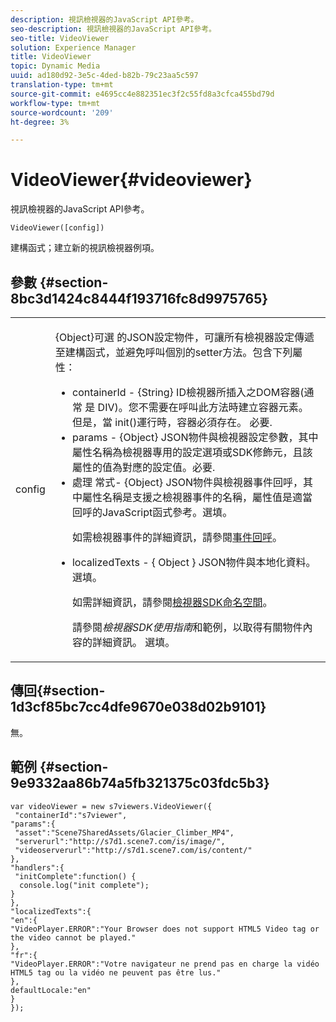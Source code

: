 ```yaml
---
description: 視訊檢視器的JavaScript API參考。
seo-description: 視訊檢視器的JavaScript API參考。
seo-title: VideoViewer
solution: Experience Manager
title: VideoViewer
topic: Dynamic Media
uuid: ad180d92-3e5c-4ded-b82b-79c23aa5c597
translation-type: tm+mt
source-git-commit: e4695cc4e882351ec3f2c55fd8a3cfca455bd79d
workflow-type: tm+mt
source-wordcount: '209'
ht-degree: 3%

---
```



# VideoViewer{#videoviewer}

視訊檢視器的JavaScript API參考。

`VideoViewer([config])`

建構函式；建立新的視訊檢視器例項。

## 參數 {#section-8bc3d1424c8444f193716fc8d9975765}

<table id="table_896DFF34A68A403DB93A6D597461A573"> 
 <tbody> 
  <tr> 
   <td colname="col1"> <p> <span class="codeph"> <span class="varname"> config  </span> </span> </p> </td> 
   <td colname="col2"> <p> <span class="codeph"> {Object}可選 </span> 的JSON設定物件，可讓所有檢視器設定傳遞至建構函式，並避免呼叫個別的setter方法。包含下列屬性： </p> <p> 
     <ul id="ul_266C711E8E75471E90C15F39A96A142F"> 
      <li id="li_71857BBD652243A094E936C2C8EA9702"> <span class="codeph"> containerId  </span> -  <span class="codeph"> {String}  </span> ID檢視器所插入之DOM容器(通常 <span class="codeph"> 是 </span>DIV)。您不需要在呼叫此方法時建立容器元素。 但是，當<span class="codeph"> init()</span>運行時，容器必須存在。 必要. </li> 
      <li id="li_3D28979F04274AC9B507B33D4275FC3A"> <span class="codeph"> params  </span> -  <span class="codeph"> {Object}  </span> JSON物件與檢視器設定參數，其中屬性名稱為檢視器專用的設定選項或SDK修飾元，且該屬性的值為對應的設定值。必要. </li> 
      <li id="li_A40AC2167575415FB3383D070E27B9AB"> <span class="codeph"> 處理 </span> 常式-  <span class="codeph"> {Object}  </span> JSON物件與檢視器事件回呼，其中屬性名稱是支援之檢視器事件的名稱，屬性值是適當回呼的JavaScript函式參考。選填。 <p>如需檢視器事件的詳細資訊，請參閱<a href="../../../c-html5-s7-aem-asset-viewers/c-html5-video-reference/c-html5-video-viewer-20-event-callbacks.md#concept-ebe5a4c1853d4912a919d86df35c1f6d" format="dita" scope="local">事件回呼</a>。 </p> </li> 
      <li id="li_D344288C9B584E569F7BF92D960F9DF8"> <p> <span class="codeph"> localizedTexts  </span> - {  <span class="codeph"> Object </span>} JSON物件與本地化資料。選填。 </p> <p>如需詳細資訊，請參閱<a href="../../../c-html5-s7-aem-asset-viewers/c-html5-video-reference/r-html5-video-viewer-20-namespace.md#concept-679bfabb3e3e4c12a285c4e9c4144153" format="dita" scope="local">檢視器SDK命名空間</a>。 </p> <p>請參閱<i>檢視器SDK使用指南</i>和範例，以取得有關物件內容的詳細資訊。 選填。 </p> </li> 
     </ul> </p> </td> 
  </tr> 
 </tbody> 
</table>

## 傳回{#section-1d3cf85bc7cc4dfe9670e038d02b9101}

無。

## 範例 {#section-9e9332aa86b74a5fb321375c03fdc5b3}

```
var videoViewer = new s7viewers.VideoViewer({ 
 "containerId":"s7viewer", 
"params":{ 
 "asset":"Scene7SharedAssets/Glacier_Climber_MP4", 
 "serverurl":"http://s7d1.scene7.com/is/image/", 
 "videoserverurl":"http://s7d1.scene7.com/is/content/" 
}, 
"handlers":{ 
 "initComplete":function() { 
  console.log("init complete"); 
} 
}, 
"localizedTexts":{ 
"en":{ 
"VideoPlayer.ERROR":"Your Browser does not support HTML5 Video tag or the video cannot be played." 
}, 
"fr":{ 
"VideoPlayer.ERROR":"Votre navigateur ne prend pas en charge la vidéo HTML5 tag ou la vidéo ne peuvent pas être lus." 
}, 
defaultLocale:"en" 
} 
});
```

